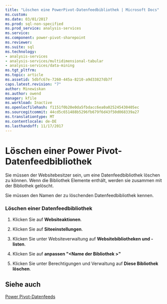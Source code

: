 ```yaml
---
title: "Löschen eine PowerPivot-Datenfeedbibliothek | Microsoft Docs"
ms.custom: 
ms.date: 03/01/2017
ms.prod: sql-non-specified
ms.prod_service: analysis-services
ms.service: 
ms.component: power-pivot-sharepoint
ms.reviewer: 
ms.suite: sql
ms.technology:
- analysis-services
- analysis-services/multidimensional-tabular
- analysis-services/data-mining
ms.tgt_pltfrm: 
ms.topic: article
ms.assetid: 5dbfc67e-7260-445a-8210-a9d33827db7f
caps.latest.revision: "7"
author: Minewiskan
ms.author: owend
manager: kfile
ms.workload: Inactive
ms.openlocfilehash: f1151f0b20e0da5fbdacc6ea0a025245430405ec
ms.sourcegitcommit: 44cd5c651488b5296fb679f6d43f50d068339a27
ms.translationtype: MT
ms.contentlocale: de-DE
ms.lasthandoff: 11/17/2017
---
```

# <a name="delete-a-power-pivot-data-feed-library"></a>Löschen einer Power Pivot-Datenfeedbibliothek
  Sie müssen der Websitebesitzer sein, um eine Datenfeedbibliothek löschen zu können. Wenn die Bibliothek Elemente enthält, werden sie zusammen mit der Bibliothek gelöscht.  
  
 Sie müssen den Namen der zu löschenden Datenfeedbibliothek kennen.  
  
### <a name="delete-a-data-feed-library"></a>Löschen einer Datenfeedbibliothek  
  
1.  Klicken Sie auf **Websiteaktionen**.  
  
2.  Klicken Sie auf **Siteeinstellungen**.  
  
3.  Klicken Sie unter Websiteverwaltung auf **Websitebibliotheken und -listen**.  
  
4.  Klicken Sie auf **anpassen "\<Name der Bibliothek >"**  
  
5.  Klicken Sie unter Berechtigungen und Verwaltung auf **Diese Bibliothek löschen**.  
  
## <a name="see-also"></a>Siehe auch  
 [Power Pivot-Datenfeeds](../../analysis-services/power-pivot-sharepoint/power-pivot-data-feeds.md)  
  
  
